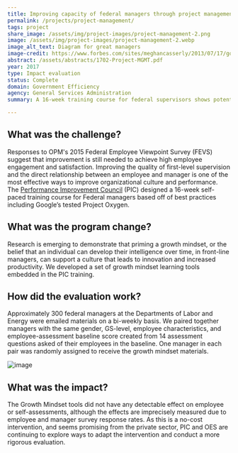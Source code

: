 ```yaml
---
title: Improving capacity of federal managers through project management
permalink: /projects/project-management/
tags: project
share_image: /assets/img/project-images/project-management-2.png
image: /assets/img/project-images/project-management-2.webp
image_alt_text: Diagram for great managers
image-credit: https://www.forbes.com/sites/meghancasserly/2013/07/17/google-management-is-evil-harvard-study-startups/#1e9b47e95ddb
abstract: /assets/abstracts/1702-Project-MGMT.pdf
year: 2017
type: Impact evaluation
status: Complete
domain: Government Efficiency
agency: General Services Administration
summary: A 16-week training course for federal supervisors shows potential to improve organizational culture and performance

---
```

## What was the challenge?
Responses to OPM's 2015 Federal Employee Viewpoint Survey (FEVS) suggest that improvement is still needed to achieve high employee engagement and satisfaction. Improving the quality of first-level supervision and the direct relationship between an employee and manager is one of the most effective ways to improve organizational culture and performance. The <a href="https://www.pic.gov/"> Performance Improvement Council</a> (PIC) designed a 16-week self-paced training course for Federal managers based off of best practices including Google’s tested Project Oxygen.

## What was the program change?
Research is emerging to demonstrate that priming a growth mindset, or the belief that an individual can develop their intelligence over time, in front-line managers, can support a culture that leads to innovation and increased productivity. We developed a set of growth mindset learning tools embedded in the PIC training. 

## How did the evaluation work?
Approximately 300 federal managers at the Departments of Labor and Energy were emailed materials on a bi-weekly basis. We paired together managers with the same gender, GS-level, employee characteristics, and employee-assessment baseline score created from 14 assessment questions asked of their employees in the baseline. One manager in each pair was randomly assigned to receive the growth mindset materials. 

![image]({{site.baseurl}}/assets/img/project-images/1702-graph.webp)

## What was the impact?
The Growth Mindset tools did not have any detectable effect on employee or self-assessments, although the effects are imprecisely measured due to employee and manager survey response rates. As this is a no-cost intervention, and seems promising from the private sector, PIC and OES are continuing to explore ways to adapt the intervention and conduct a more rigorous evaluation.
